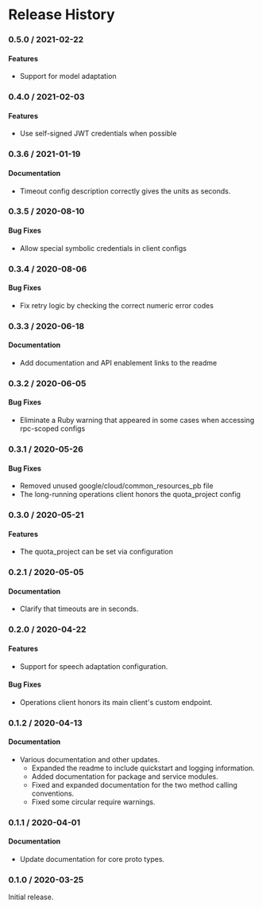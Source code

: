 # Release History

### 0.5.0 / 2021-02-22

#### Features

* Support for model adaptation

### 0.4.0 / 2021-02-03

#### Features

* Use self-signed JWT credentials when possible

### 0.3.6 / 2021-01-19

#### Documentation

* Timeout config description correctly gives the units as seconds.

### 0.3.5 / 2020-08-10

#### Bug Fixes

* Allow special symbolic credentials in client configs

### 0.3.4 / 2020-08-06

#### Bug Fixes

* Fix retry logic by checking the correct numeric error codes

### 0.3.3 / 2020-06-18

#### Documentation

* Add documentation and API enablement links to the readme

### 0.3.2 / 2020-06-05

#### Bug Fixes

* Eliminate a Ruby warning that appeared in some cases when accessing rpc-scoped configs

### 0.3.1 / 2020-05-26

#### Bug Fixes

* Removed unused google/cloud/common_resources_pb file
* The long-running operations client honors the quota_project config

### 0.3.0 / 2020-05-21

#### Features

* The quota_project can be set via configuration

### 0.2.1 / 2020-05-05

#### Documentation

* Clarify that timeouts are in seconds.

### 0.2.0 / 2020-04-22

#### Features

* Support for speech adaptation configuration.

#### Bug Fixes

* Operations client honors its main client's custom endpoint.

### 0.1.2 / 2020-04-13

#### Documentation

* Various documentation and other updates.
  * Expanded the readme to include quickstart and logging information.
  * Added documentation for package and service modules.
  * Fixed and expanded documentation for the two method calling conventions.
  * Fixed some circular require warnings.

### 0.1.1 / 2020-04-01

#### Documentation

* Update documentation for core proto types.

### 0.1.0 / 2020-03-25

Initial release.

